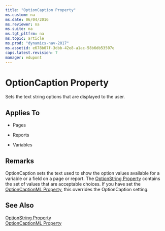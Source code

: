 ```yaml
---
title: "OptionCaption Property"
ms.custom: na
ms.date: 06/04/2016
ms.reviewer: na
ms.suite: na
ms.tgt_pltfrm: na
ms.topic: article
ms.prod: "dynamics-nav-2017"
ms.assetid: e678b07f-3dbb-42e8-a1ac-58b6db53507e
caps.latest.revision: 7
manager: edupont
---
```

# OptionCaption Property
Sets the text string options that are displayed to the user.  
  
## Applies To  
  
-   Pages  
  
-   Reports  
  
-   Variables  
  
## Remarks  
 OptionCaption sets the text used to show the option values available for a variable or a field on a page or report. The [OptionString Property](OptionString-Property.md) contains the set of values that are acceptable choices. If you have set the [OptionCaptionML Property](OptionCaptionML-Property.md), this overrides the OptionCaption setting.  
  
## See Also  
 [OptionString Property](OptionString-Property.md)   
 [OptionCaptionML Property](OptionCaptionML-Property.md)